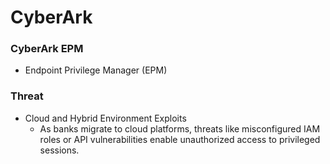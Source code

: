 # CyberArk

### CyberArk EPM
- Endpoint Privilege Manager (EPM)

### Threat
- Cloud and Hybrid Environment Exploits
    - As banks migrate to cloud platforms, threats like misconfigured IAM roles or API vulnerabilities enable unauthorized access to privileged sessions.

